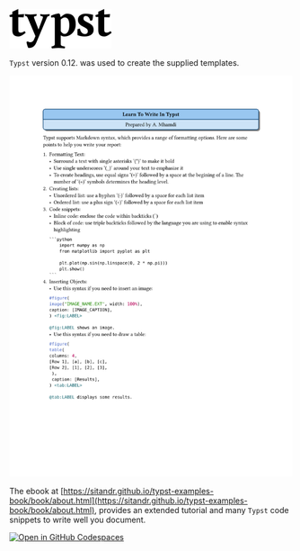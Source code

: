 ![Typst](./typst.svg)

`Typst` version 0.12. was used to create the supplied templates.

![Guide](./Guide.svg)

The ebook at [https://sitandr.github.io/typst-examples-book/book/about.html](https://sitandr.github.io/typst-examples-book/book/about.html), provides an extended tutorial and many `Typst` code snippets to write well you document.

[![Open in GitHub Codespaces](https://github.com/codespaces/badge.svg)](https://github.com/codespaces/new?hide_repo_select=true&ref=main&skip_quickstart=true&machine=standardLinux32gb&repo=364736245&devcontainer_path=.devcontainer%2Fdevcontainer.json&geo=EuropeWest)
